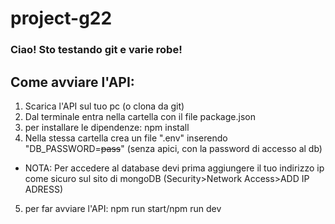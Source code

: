 # project-g22

### Ciao! Sto testando git e varie robe!

## Come avviare l'API:
1. Scarica l'API sul tuo pc (o clona da git)
2. Dal terminale entra nella cartella con il file package.json
3. per installare le dipendenze: npm install
4. Nella stessa cartella crea un file ".env" inserendo "DB_PASSWORD=~~pass~~" (senza apici, con la password di accesso al db)
* NOTA: Per accedere al database devi prima aggiungere il tuo indirizzo ip come sicuro sul sito di mongoDB (Security>Network Access>ADD IP ADRESS)
5. per far avviare l'API: npm run start/npm run dev